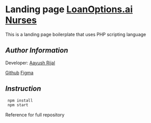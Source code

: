 # Landing page [LoanOptions.ai Nurses](https://www.loanoptions.ai/nurses)

This is a landing page boilerplate that uses PHP scripting language

## _Author Information_

Developer: [Aayush Rijal](https://www.aayushrijal.info)

[Github](https://github.com/aayushrijal91/loanoptions_nurses)
[Figma](https://github.com/aayushrijal91/loanoption)

## _Instruction_

```bash
 npm install
 npm start
 ```

Reference for full repository

